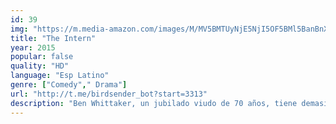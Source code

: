 ```yaml
---
id: 39
img: "https://m.media-amazon.com/images/M/MV5BMTUyNjE5NjI5OF5BMl5BanBnXkFtZTgwNzYzMzU3NjE@._V1_SX300.jpg"
title: "The Intern"
year: 2015
popular: false
quality: "HD"
language: "Esp Latino"
genre: ["Comedy"," Drama"]
url: "http://t.me/birdsender_bot?start=3313"
description: "Ben Whittaker, un jubilado viudo de 70 años, tiene demasiado tiempo libre y muy pocas cosas con las que llenarlo. Cuando ve una oferta de trabajo para 'becarios sénior' en una empresa que opera en internet, no duda en presentarse. Desde el minuto uno, Ben comienza a ganarse el cariño y respeto de sus compañeros y de su jefa, Jules Ostin."
---
```

